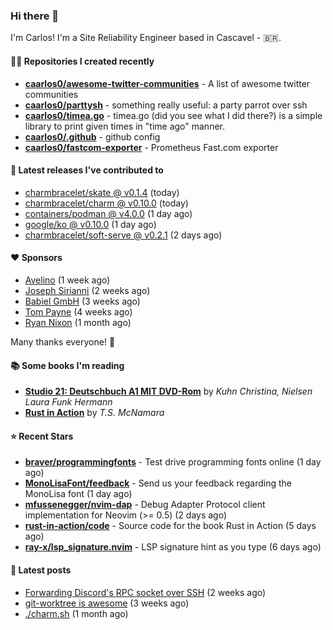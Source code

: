 ### Hi there 👋

I'm Carlos! I'm a Site Reliability Engineer based in Cascavel - 🇧🇷.

#### 👨‍💻 Repositories I created recently
- **[caarlos0/awesome-twitter-communities](https://github.com/caarlos0/awesome-twitter-communities)** - A list of awesome twitter communities
- **[caarlos0/parttysh](https://github.com/caarlos0/parttysh)** - something really useful: a party parrot over ssh
- **[caarlos0/timea.go](https://github.com/caarlos0/timea.go)** - timea.go (did you see what I did there?) is a simple library to print given times in &#34;time ago&#34; manner.
- **[caarlos0/.github](https://github.com/caarlos0/.github)** - github config
- **[caarlos0/fastcom-exporter](https://github.com/caarlos0/fastcom-exporter)** - Prometheus Fast.com exporter

#### 🚀 Latest releases I've contributed to


- [charmbracelet/skate @ v0.1.4](https://github.com/charmbracelet/skate/releases/tag/v0.1.4) (today)
- [charmbracelet/charm @ v0.10.0](https://github.com/charmbracelet/charm/releases/tag/v0.10.0) (today)
- [containers/podman @ v4.0.0](https://github.com/containers/podman/releases/tag/v4.0.0) (1 day ago)
- [google/ko @ v0.10.0](https://github.com/google/ko/releases/tag/v0.10.0) (1 day ago)
- [charmbracelet/soft-serve @ v0.2.1](https://github.com/charmbracelet/soft-serve/releases/tag/v0.2.1) (2 days ago)

#### ❤️ Sponsors
- [Avelino](https://github.com/avelino) (1 week ago)
- [Joseph Sirianni](https://github.com/jsirianni) (2 weeks ago)
- [Babiel GmbH](https://github.com/babiel) (3 weeks ago)
- [Tom Payne](https://github.com/twpayne) (4 weeks ago)
- [Ryan Nixon](https://github.com/taiidani) (1 month ago)

Many thanks everyone! 🙏

#### 📚 Some books I'm reading
- **[Studio 21: Deutschbuch A1 MIT DVD-Rom](https://www.goodreads.com/book/show/25495148-studio-21)** by _Kuhn Christina, Nielsen Laura Funk Hermann_
- **[Rust in Action](https://www.goodreads.com/book/show/45731908-rust-in-action)** by _T.S. McNamara_

#### ⭐ Recent Stars


- **[braver/programmingfonts](https://github.com/braver/programmingfonts)** - Test drive programming fonts online (1 day ago)
- **[MonoLisaFont/feedback](https://github.com/MonoLisaFont/feedback)** - Send us your feedback regarding the MonoLisa font (1 day ago)
- **[mfussenegger/nvim-dap](https://github.com/mfussenegger/nvim-dap)** - Debug Adapter Protocol client implementation for Neovim (&gt;= 0.5) (2 days ago)
- **[rust-in-action/code](https://github.com/rust-in-action/code)** - Source code for the book Rust in Action (5 days ago)
- **[ray-x/lsp_signature.nvim](https://github.com/ray-x/lsp_signature.nvim)** - LSP signature hint as you type (6 days ago)

#### 📄 Latest posts
- [Forwarding Discord&#39;s RPC socket over SSH](https://carlosbecker.com/posts/discord-rpc-ssh/) (2 weeks ago)
- [git-worktree is awesome](https://carlosbecker.com/posts/git-worktrees/) (3 weeks ago)
- [./charm.sh](https://carlosbecker.com/posts/charm/) (1 month ago)
